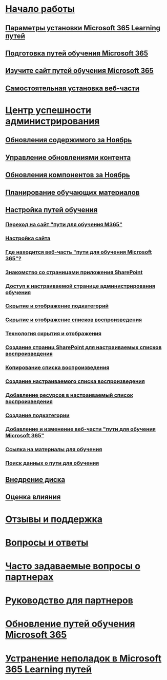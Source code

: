 # [Начало работы](index.md)
## [Параметры установки Microsoft 365 Learning путей](custom_setupoptions.md)
## [Подготовка путей обучения Microsoft 365](custom_provision.md)
## [Изучите сайт путей обучения Microsoft 365](custom_exploresite.md)
## [Самостоятельная установка веб-части](custom_manualsetup.md)
# [Центр успешности администрирования](custom_successcenter.md)
## [Обновления содержимого за Ноябрь](custom_contentupdates.md)
## [Управление обновлениями контента](custom_contentupdatesmanage.md)
## [Обновления компонентов за Ноябрь](custom_featureupdates.md)
## [Планирование обучающих материалов](custom_plancontent.md)
## [Настройка путей обучения](custom_overview.md)
### [Переход на сайт "пути для обучения M365"](custom_goto.md)
### [Настройка сайта](custom_edithelp.md)
### [Где находится веб-часть "пути для обучения Microsoft 365"?](custom_whereiswebpart.md)
### [Знакомство со страницами приложения SharePoint](custom_apppages.md)
### [Доступ к настраиваемой странице администрирования обучения](custom_accessadmin.md)
### [Скрытие и отображение подкатегорий](custom_hideshowsub.md)
### [Скрытие и отображение списков воспроизведения](custom_hideshowplaylists.md)
### [Технология скрытия и отображения](custom_hideshowtech.md)
### [Создание страниц SharePoint для настраиваемых списков воспроизведения](custom_createnewpage.md)
### [Копирование списка воспроизведения](custom_copyplaylist.md)
### [Создание настраиваемого списка воспроизведения](custom_createnewplaylist.md)
### [Добавление ресурсов в настраиваемый список воспроизведения](custom_addassets.md)
### [Создание подкатегории](custom_createnewcat.md)
### [Добавление и изменение веб-части "пути для обучения Microsoft 365"](custom_addwebpart.md)
### [Ссылка на материалы для обучения](custom_linking.md)
### [Поиск данных о пути для обучения](custom_search.md)
## [Внедрение диска](driveadoption.md)
## [Оценка влияния](custom_measureimpact.md)
# [Отзывы и поддержка](feedback.md)
# [Вопросы и ответы](faq.md)
# [Часто задаваемые вопросы о партнерах](custom_partner.md)
# [Руководство для партнеров](custom_partnerguide.md)
# [Обновление путей обучения Microsoft 365](custom_update.md)
# [Устранение неполадок в Microsoft 365 Learning путей](custom_troubleshooting.md) 